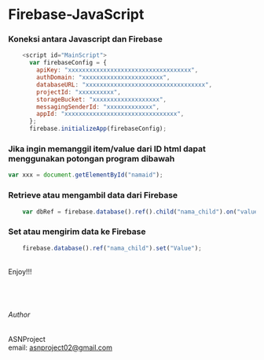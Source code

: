 # Firebase-JavaScript

### Koneksi antara Javascript dan Firebase<br/>
```javascript
    <script id="MainScript">
      var firebaseConfig = {
        apiKey: "xxxxxxxxxxxxxxxxxxxxxxxxxxxxxxxxxxx",
        authDomain: "xxxxxxxxxxxxxxxxxxxxxxx",
        databaseURL: "xxxxxxxxxxxxxxxxxxxxxxxxxxxxxxxxxx",
        projectId: "xxxxxxxxxx",
        storageBucket: "xxxxxxxxxxxxxxxxxxx",
        messagingSenderId: "xxxxxxxxxxxxx",
        appId: "xxxxxxxxxxxxxxxxxxxxxxxxxxxxxxxx",
      };
      firebase.initializeApp(firebaseConfig);
```
### Jika ingin memanggil item/value dari ID html dapat menggunakan potongan program dibawah<br/>

```javascript
var xxx = document.getElementById("namaid");
```
### Retrieve atau mengambil data dari Firebase<br/>
```javascript
    var dbRef = firebase.database().ref().child("nama_child").on("value", (snap) => (nama_var_id.innerText = snap.val()));
```
### Set atau mengirim data ke Firebase<br/>
```javascript
    firebase.database().ref("nama_child").set("Value");
```
<br />
Enjoy!!!
<br />
<br />
<br />
<br />

###### Author

ASNProject<br />
email: asnproject02@gmail.com
